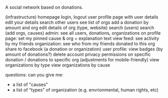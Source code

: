 A social network based on donations. 

(infrastructure)
homepage
login, logout
user profile page with user details 
edit your details
search other users
see list of orgs
add a donation by amount and org
edit details of org (type, website)
search (users)
search (add orgs, causes)
admin: see all users, donations, organizations
on profile page: set my pinned cause & org + explanation text
view feed: see activity by my friends
organization: see who from my friends donated to this org
share to facebook (a donation or organization)
user profile: view badges (by amount of donations?)
delete account
privacy permissions on specific donation / donations to specific org 
(adjustments for mobile-friendly)
view organizations by type 
view organizations by cause 



questions: can you give me:
- a list of "causes"
- a list of "types" of organization (e.g. envrionmental, human rights, etc)